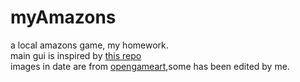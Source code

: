 # myAmazons
a local amazons game, my homework.\
main gui is inspired by [this repo](https://github.com/plutojia/Reversi-SDL)\
images in date are from [opengameart](https://opengameart.org/),some has been edited by me.

